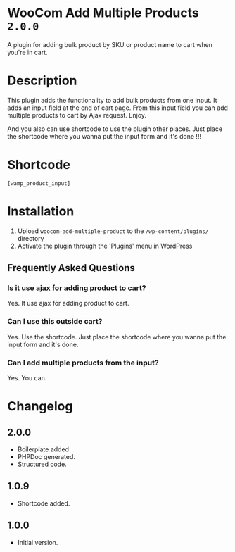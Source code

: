 # WooCom Add Multiple Products `2.0.0`
A plugin for adding bulk product by SKU or product name to cart when you're in cart.

# Description

This plugin adds the functionality to add bulk products from one input. It adds an input field at the end of cart page. From this input field you can add multiple products to cart by Ajax request. Enjoy.

And you also can use shortcode to use the plugin other places. Just place the shortcode where you wanna put the input form and it's done !!! 

# Shortcode

<pre><code>[wamp_product_input]</code></pre>

# Installation

1. Upload `woocom-add-multiple-product` to the `/wp-content/plugins/` directory
2. Activate the plugin through the 'Plugins' menu in WordPress

## Frequently Asked Questions

### Is it use ajax for adding product to cart?

Yes. It use ajax for adding product to cart.

### Can I use this outside cart?

Yes. Use the shortcode. Just place the shortcode where you wanna put the input form and it's done.

### Can I add multiple products from the input?

Yes. You can.

# Changelog


## 2.0.0
* Boilerplate added
* PHPDoc generated.
* Structured code.

## 1.0.9
* Shortcode added.

## 1.0.0
* Initial version.